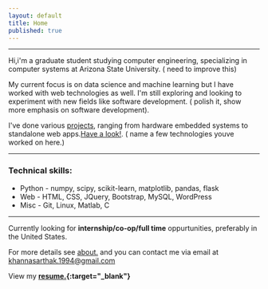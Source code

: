 ```yaml
---
layout: default
title: Home
published: true
---
```


---
Hi,i'm a graduate student studying computer engineering, specializing in computer systems at Arizona State University. ( need to improve this)

My current focus is on data science and machine learning but I have worked with web technologies as well. I'm still exploring and looking to experiment with new fields like software development. ( polish it, show more emphasis on software development). 

I've done various [projects](http://khannasarthak.github.io/projects/), ranging from hardware embedded systems to standalone web apps.[Have a look!](http://khannasarthak.github.io/projects/).  ( name a few technologies youve worked on here.)


---
### Technical skills:

* Python - numpy, scipy, scikit-learn, matplotlib, pandas, flask
* Web  - HTML, CSS, JQuery, Bootstrap, MySQL, WordPress
* Misc - Git, Linux, Matlab, C

---
Currently looking for **internship/co-op/full time** oppurtunities, preferably in the United States.
   

For more details see [about.](http://khannasarthak.github.io/about/) and you can contact me via email at <a href="mailto:{{ site.email}}">khannasarthak.1994@gmail.com</a>

View my **[resume.](http://khannasarthak.github.io/SarthakKhannaCV.pdf){:target="_blank"}**
